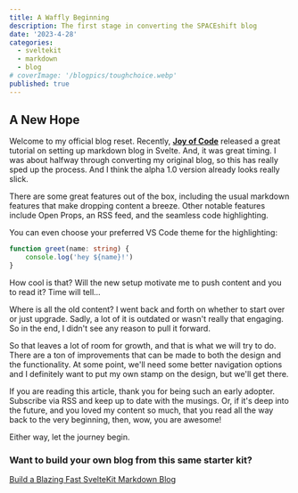 ```yaml
---
title: A Waffly Beginning
description: The first stage in converting the SPACEshift blog
date: '2023-4-28'
categories:
  - sveltekit
  - markdown
  - blog
# coverImage: '/blogpics/toughchoice.webp'
published: true
---
```


## A New Hope

Welcome to my official blog reset. Recently, [**Joy of Code**](https://www.youtube.com/@JoyofCodeDev) released a great tutorial on setting up markdown blog in Svelte. And, it was great timing. I was about halfway through converting my original blog, so this has really sped up the process. And I think the alpha 1.0 version already looks really slick.

There are some great features out of the box, including the usual markdown features that make dropping content a breeze. Other notable features include Open Props, an RSS feed, and the seamless code highlighting.

You can even choose your preferred VS Code theme for the highlighting:

```ts
function greet(name: string) {
	console.log('hey ${name}!')
}
```

How cool is that? Will the new setup motivate me to push content and you to read it? Time will tell...

Where is all the old content? I went back and forth on whether to start over or just upgrade. Sadly, a lot of it is outdated or wasn't really that engaging. So in the end, I didn't see any reason to pull it forward.

So that leaves a lot of room for growth, and that is what we will try to do. There are a ton of improvements that can be made to both the design and the functionality. At some point, we'll need some better navigation options and I definitely want to put my own stamp on the design, but we'll get there.

If you are reading this article, thank you for being such an early adopter. Subscribe via RSS and keep up to date with the musings. Or, if it's deep into the future, and you loved my content so much, that you read all the way back to the very beginning, then, wow, you are awesome!

Either way, let the journey begin.

### Want to build your own blog from this same starter kit?

[Build a Blazing Fast SvelteKit Markdown Blog](https://youtu.be/RhScu3uqGd0)
